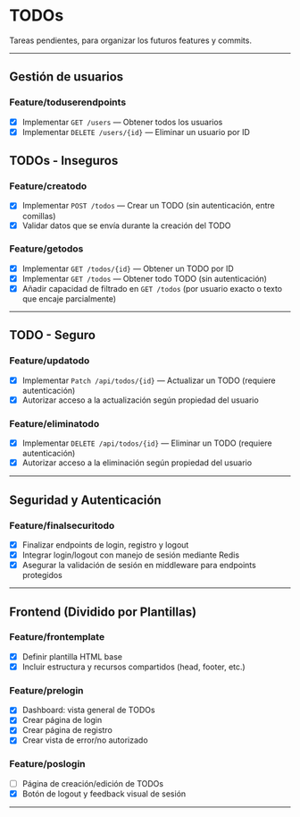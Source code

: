 # TODOs

Tareas pendientes, para organizar los futuros features y commits.

---

## Gestión de usuarios

### Feature/toduserendpoints
- [X] Implementar `GET /users` — Obtener todos los usuarios
- [X] Implementar `DELETE /users/{id}` — Eliminar un usuario por ID

## TODOs - Inseguros

### Feature/creatodo
- [X] Implementar `POST /todos` — Crear un TODO (sin autenticación, entre comillas)
- [X] Validar datos que se envía durante la creación del TODO

### Feature/getodos
- [X] Implementar `GET /todos/{id}` — Obtener un TODO por ID
- [X] Implementar `GET /todos` — Obtener todo TODO (sin autenticación)
- [X] Añadir capacidad de filtrado en `GET /todos` (por usuario exacto o texto que encaje parcialmente)

---

## TODO - Seguro

### Feature/updatodo
- [X] Implementar `Patch /api/todos/{id}` — Actualizar un TODO (requiere autenticación)
- [X] Autorizar acceso a la actualización según propiedad del usuario

### Feature/eliminatodo
- [X] Implementar `DELETE /api/todos/{id}` — Eliminar un TODO (requiere autenticación)
- [X] Autorizar acceso a la eliminación según propiedad del usuario

---

## Seguridad y Autenticación

### Feature/finalsecuritodo
- [X] Finalizar endpoints de login, registro y logout
- [X] Integrar login/logout con manejo de sesión mediante Redis
- [X] Asegurar la validación de sesión en middleware para endpoints protegidos

---

## Frontend (Dividido por Plantillas)

### Feature/frontemplate
- [X] Definir plantilla HTML base
- [X] Incluir estructura y recursos compartidos (head, footer, etc.)

### Feature/prelogin
- [X] Dashboard: vista general de TODOs
- [X] Crear página de login
- [X] Crear página de registro
- [X] Crear vista de error/no autorizado

### Feature/poslogin
- [ ] Página de creación/edición de TODOs
- [X] Botón de logout y feedback visual de sesión

---
